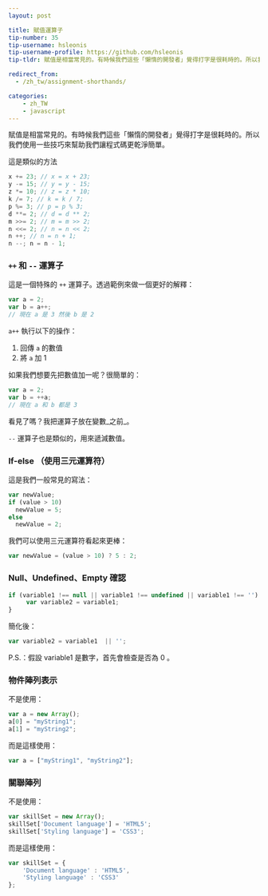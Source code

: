 ```yaml
---
layout: post

title: 賦值運算子
tip-number: 35
tip-username: hsleonis
tip-username-profile: https://github.com/hsleonis
tip-tldr: 賦值是相當常見的。有時候我們這些「懶惰的開發者」覺得打字是很耗時的。所以我們使用一些技巧來幫助我們讓程式碼更乾淨簡單。

redirect_from:
  - /zh_tw/assignment-shorthands/

categories:
    - zh_TW
    - javascript
---
```


賦值是相當常見的。有時候我們這些「懶惰的開發者」覺得打字是很耗時的。所以我們使用一些技巧來幫助我們讓程式碼更乾淨簡單。

這是類似的方法

````javascript
x += 23; // x = x + 23;
y -= 15; // y = y - 15;
z *= 10; // z = z * 10;
k /= 7; // k = k / 7;
p %= 3; // p = p % 3;
d **= 2; // d = d ** 2;
m >>= 2; // m = m >> 2;
n <<= 2; // n = n << 2;
n ++; // n = n + 1;
n --; n = n - 1;

````

### `++` 和 `--` 運算子

這是一個特殊的 `++` 運算子。透過範例來做一個更好的解釋：

````javascript
var a = 2;
var b = a++;
// 現在 a 是 3 然後 b 是 2
````

`a++` 執行以下的操作：
  1. 回傳 `a` 的數值
  2. 將 `a` 加 1

如果我們想要先把數值加一呢？很簡單的：

````javascript
var a = 2;
var b = ++a;
// 現在 a 和 b 都是 3
````

看見了嗎？我把運算子放在變數_之前_。

`--` 運算子也是類似的，用來遞減數值。

### If-else （使用三元運算符）

這是我們一般常見的寫法：

````javascript
var newValue;
if (value > 10)
  newValue = 5;
else
  newValue = 2;
````

我們可以使用三元運算符看起來更棒：

````javascript
var newValue = (value > 10) ? 5 : 2;
````

### Null、Undefined、Empty 確認

````javascript
if (variable1 !== null || variable1 !== undefined || variable1 !== '') {
     var variable2 = variable1;
}
````

簡化後：

````javascript
var variable2 = variable1  || '';
````
P.S.：假設 variable1 是數字，首先會檢查是否為 0 。

### 物件陣列表示

不是使用：

````javascript
var a = new Array();
a[0] = "myString1";
a[1] = "myString2";
````
而是這樣使用：

````javascript
var a = ["myString1", "myString2"];
````

### 關聯陣列

不是使用：

````javascript
var skillSet = new Array();
skillSet['Document language'] = 'HTML5';
skillSet['Styling language'] = 'CSS3';
````

而是這樣使用：

````javascript
var skillSet = {
    'Document language' : 'HTML5',
    'Styling language' : 'CSS3'
};
````
